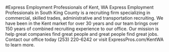 #Express Employment Professionals of Kent, WA
Express Employment Professionals in South King County is a recruiting firm specializing in commercial, skilled trades, administrative and transportation recruiting. We have been in the Kent market for over 30 years and our team brings over 150 years of combined recruiting experience to our office. Our mission is help great companies find great people and great people find great jobs.
Contact our office today (253) 220-6242 or visit ExpressPros.com/KentWA to learn more.
